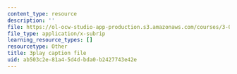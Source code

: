 ```yaml
---
content_type: resource
description: ''
file: https://ol-ocw-studio-app-production.s3.amazonaws.com/courses/3-091sc-introduction-to-solid-state-chemistry-fall-2010/ab503c2e81a45d4dbda0b2427743e42e_qKh4mOlEZpE.vtt
file_type: application/x-subrip
learning_resource_types: []
resourcetype: Other
title: 3play caption file
uid: ab503c2e-81a4-5d4d-bda0-b2427743e42e
---
```

